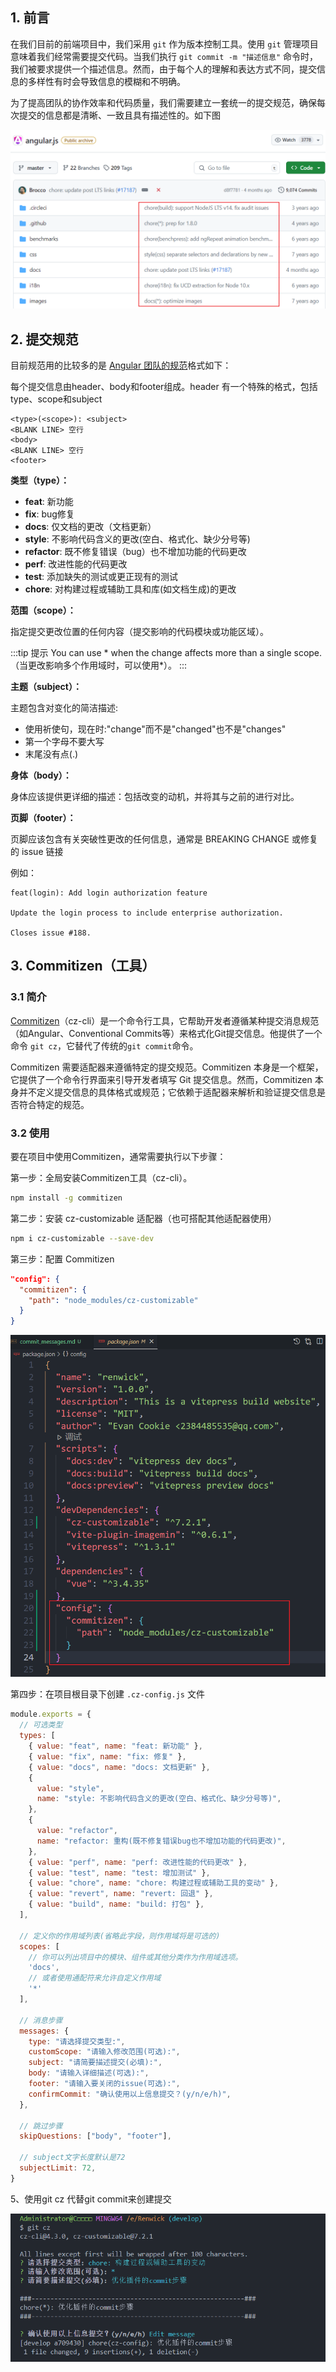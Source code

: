 ## 1. 前言

在我们目前的前端项目中，我们采用 `git` 作为版本控制工具。使用 `git` 管理项目意味着我们经常需要提交代码。当我们执行 `git commit -m "描述信息"` 命令时，我们被要求提供一个描述信息。然而，由于每个人的理解和表达方式不同，提交信息的多样性有时会导致信息的模糊和不明确。



为了提高团队的协作效率和代码质量，我们需要建立一套统一的提交规范，确保每次提交的信息都是清晰、一致且具有描述性的。如下图

![](./assets/commit_messages/messages.png)



## 2. 提交规范

目前规范用的比较多的是 [Angular 团队的规范](https://github.com/angular/angular.js/blob/master/DEVELOPERS.md#-git-commit-guidelines)格式如下：

每个提交信息由header、body和footer组成。header 有一个特殊的格式，包括type、scope和subject

```
<type>(<scope>): <subject>
<BLANK LINE> 空行
<body>
<BLANK LINE> 空行
<footer>
```

**类型（type）：**

- **feat**: 新功能
- **fix**: bug修复
- **docs**: 仅文档的更改（文档更新）
- **style**: 不影响代码含义的更改(空白、格式化、缺少分号等)
- **refactor**: 既不修复错误（bug）也不增加功能的代码更改
- **perf**: 改进性能的代码更改
- **test**: 添加缺失的测试或更正现有的测试
- **chore**: 对构建过程或辅助工具和库(如文档生成)的更改

**范围（scope）：**

指定提交更改位置的任何内容（提交影响的代码模块或功能区域）。

:::tip 提示
You can use * when the change affects more than a single scope.
（当更改影响多个作用域时，可以使用*）。
:::

**主题（subject）：**

主题包含对变化的简洁描述:
 - 使用祈使句，现在时:"change"而不是"changed"也不是"changes"
 - 第一个字母不要大写 
 - 末尾没有点(.)

**身体（body）：**

身体应该提供更详细的描述：包括改变的动机，并将其与之前的进行对比。

**页脚（footer）：**

页脚应该包含有关突破性更改的任何信息，通常是 BREAKING CHANGE 或修复的 issue 链接

例如：
```
feat(login): Add login authorization feature

Update the login process to include enterprise authorization.

Closes issue #188.

```

## 3. Commitizen（工具）

### 3.1 简介

[Commitizen](https://github.com/commitizen/cz-cli)（cz-cli）是一个命令行工具，它帮助开发者遵循某种提交消息规范（如Angular、Conventional Commits等）来格式化Git提交信息。他提供了一个命令 `git cz`，它替代了传统的`git commit`命令。

Commitizen 需要适配器来遵循特定的提交规范。Commitizen 本身是一个框架，它提供了一个命令行界面来引导开发者填写 Git 提交信息。然而，Commitizen 本身并不定义提交信息的具体格式或规范；它依赖于适配器来解析和验证提交信息是否符合特定的规范。

### 3.2 使用

要在项目中使用Commitizen，通常需要执行以下步骤：

第一步：全局安装Commitizen工具（cz-cli）。

```bash
npm install -g commitizen
```

第二步：安装 cz-customizable 适配器（也可搭配其他适配器使用）

```bash 
npm i cz-customizable --save-dev
```
第三步：配置 Commitizen

```json
"config": {
  "commitizen": {
    "path": "node_modules/cz-customizable"
  }
}
```

![img](./assets/commit_messages/packageJSON.png)

第四步：在项目根目录下创建 `.cz-config.js` 文件

```js
module.exports = {
  // 可选类型
  types: [
    { value: "feat", name: "feat: 新功能" },
    { value: "fix", name: "fix: 修复" },
    { value: "docs", name: "docs: 文档更新" },
    {
      value: "style",
      name: "style: 不影响代码含义的更改(空白、格式化、缺少分号等)",
    },
    {
      value: "refactor",
      name: "refactor: 重构(既不修复错误bug也不增加功能的代码更改)",
    },
    { value: "perf", name: "perf: 改进性能的代码更改" },
    { value: "test", name: "test: 增加测试" },
    { value: "chore", name: "chore: 构建过程或辅助工具的变动" },
    { value: "revert", name: "revert: 回退" },
    { value: "build", name: "build: 打包" },
  ],

  // 定义你的作用域列表(省略此字段，则作用域将是可选的)
  scopes: [  
    // 你可以列出项目中的模块、组件或其他分类作为作用域选项。  
    'docs',  
    // 或者使用通配符来允许自定义作用域  
    '*'  
  ],  
  
  // 消息步骤
  messages: {
    type: "请选择提交类型:",
    customScope: "请输入修改范围(可选):",
    subject: "请简要描述提交(必填):",
    body: "请输入详细描述(可选):",
    footer: "请输入要关闭的issue(可选):",
    confirmCommit: "确认使用以上信息提交？(y/n/e/h)",
  },

  // 跳过步骤
  skipQuestions: ["body", "footer"],

  // subject文字长度默认是72
  subjectLimit: 72,
}
```

5、使用git cz 代替git commit来创建提交

![img](./assets/commit_messages/git-cz.png)
